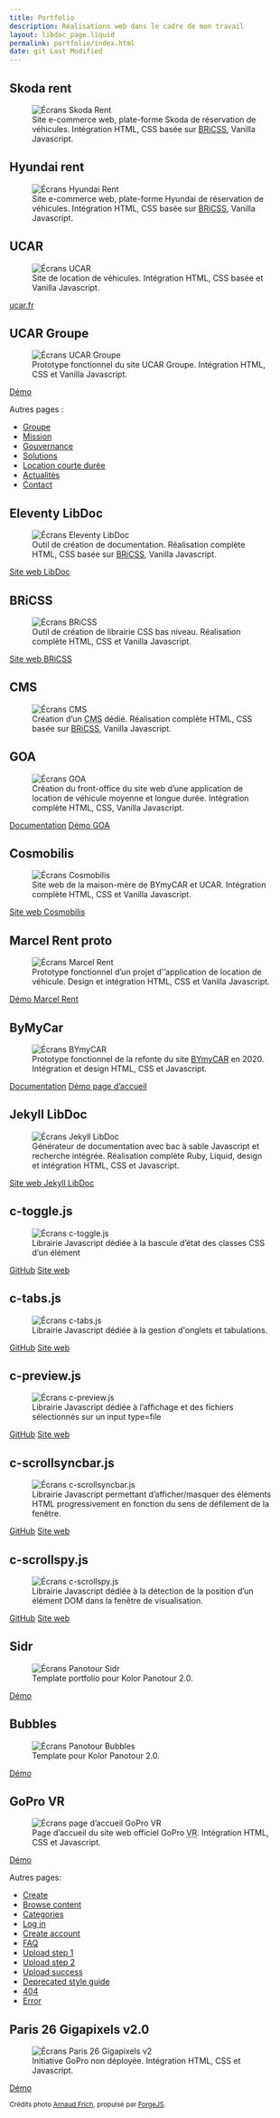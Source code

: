 ```yaml
---
title: Portfolio
description: Réalisations web dans le cadre de mon travail
layout: libdoc_page.liquid
permalink: portfolio/index.html
date: git Last Modified
---
```

## Skoda rent

<figure>
    <img src="/sources/pro/skoda-rent.png"
        alt="Écrans Skoda Rent">
    <figcaption>Site e-commerce web, plate-forme Skoda de réservation de véhicules. Intégration HTML, CSS basée sur <a href="#bricss">BRiCSS</a>, Vanilla Javascript.</figcaption>
</figure>

## Hyundai rent

<figure>
    <img src="/sources/pro/hyundai-rent.png"
        alt="Écrans Hyundai Rent">
    <figcaption>Site e-commerce web, plate-forme Hyundai de réservation de véhicules. Intégration HTML, CSS basée sur <a href="#bricss">BRiCSS</a>, Vanilla Javascript.</figcaption>
</figure>

## UCAR

<figure>
    <img src="/sources/pro/ucar.png"
        alt="Écrans UCAR">
    <figcaption>Site de location de véhicules. Intégration HTML, CSS basée et Vanilla Javascript.</figcaption>
</figure>

<a href="https://ucar.fr" class="btn btn-primary">ucar.fr</a>

## UCAR Groupe

<figure>
    <img src="/sources/pro/ucar-groupe.png"
        alt="Écrans UCAR Groupe">
    <figcaption>Prototype fonctionnel du site UCAR Groupe. Intégration HTML, CSS et Vanilla Javascript.</figcaption>
</figure>

<a href="https://itautomotive-dev.github.io/ucar-group-ui/content/templates/ucar-homepage.html" class="btn btn-primary">Démo</a>

Autres pages :

* [Groupe](https://itautomotive-dev.github.io/ucar-group-ui/content/templates/ucar-group.html)
* [Mission](https://itautomotive-dev.github.io/ucar-group-ui/content/templates/ucar-group-mission.html)
* [Gouvernance](https://itautomotive-dev.github.io/ucar-group-ui/content/templates/ucar-group-gouvernance.html)
* [Solutions](https://itautomotive-dev.github.io/ucar-group-ui/content/templates/ucar-solutions.html)
* [Location courte durée](https://itautomotive-dev.github.io/ucar-group-ui/content/templates/ucar-solutions-offre-lcd.html)
* [Actualités](https://itautomotive-dev.github.io/ucar-group-ui/content/templates/ucar-news.html)
* [Contact](https://itautomotive-dev.github.io/ucar-group-ui/content/templates/ucar-contact.html)

## Eleventy LibDoc

<figure>
    <img src="/sources/pro/eleventy-libdoc.png"
        alt="Écrans Eleventy LibDoc">
    <figcaption>Outil de création de documentation. Réalisation complète HTML, CSS basée sur <a href="#bricss">BRiCSS</a>, Vanilla Javascript.</figcaption>
</figure>

<a href="https://eleventy-libdoc.netlify.app" class="btn btn-primary">Site web LibDoc</a>

## BRiCSS

<figure>
    <img src="/sources/pro/bricss.png"
        alt="Écrans BRiCSS">
    <figcaption>Outil de création de librairie CSS bas niveau. Réalisation complète HTML, CSS et Vanilla Javascript.</figcaption>
</figure>

<a href="https://ita-design-system.github.io/bricss/" class="btn btn-primary">Site web BRiCSS</a>

## CMS

<figure>
    <img src="/sources/pro/sf-melody.png"
        alt="Écrans CMS">
    <figcaption>Création d’un <abbr title="Content Management System">CMS</abbr> dédié. Réalisation complète HTML, CSS basée sur <a href="#bricss">BRiCSS</a>, Vanilla Javascript.</figcaption>
</figure>

## GOA

<figure>
    <img src="/sources/pro/goa.png"
        alt="Écrans GOA">
    <figcaption>Création du front-office du site web d’une application de location de véhicule moyenne et longue durée. Intégration complète HTML, CSS, Vanilla Javascript.</figcaption>
</figure>

<a href="https://itautomotive-dev.github.io/goafe-ui/" class="btn">Documentation</a>
<a href="https://itautomotive-dev.github.io/goafe-ui/templates/homepage.html" class="btn btn-primary">Démo GOA</a>

## Cosmobilis

<figure>
    <img src="/sources/pro/cosmobilis.png"
        alt="Écrans Cosmobilis">
    <figcaption>Site web de la maison-mère de BYmyCAR et UCAR. Intégration complète HTML, CSS et Vanilla Javascript.</figcaption>
</figure>

<a href="https://cosmobilis.eu/fr/" class="btn btn-primary">Site web Cosmobilis</a>

## Marcel Rent proto

<figure>
    <img src="/sources/pro/marcel-rent.png"
        alt="Écrans Marcel Rent">
    <figcaption>Prototype fonctionnel d’un projet d'’application de location de véhicule. Design et intégration HTML, CSS et Vanilla Javascript.</figcaption>
</figure>

<a href="https://github.com/itautomotive-Dev/marcel-rent-app-proto" class="btn btn-primary">Démo Marcel Rent</a>

## ByMyCar

<figure>
    <img src="/sources/pro/bymycar.png"
        alt="Écrans BYmyCAR">
    <figcaption>Prototype fonctionnel de la refonte du site <a href="https://www.bymycar.fr">BYmyCAR</a> en 2020. Intégration et design HTML, CSS et Javascript.</figcaption>
</figure>

<a href="https://itautomotive-dev.github.io/bymycar-ui/" class="btn">Documentation</a>
<a href="https://itautomotive-dev.github.io/bymycar-ui/templates/homepage.html" class="btn btn-primary">Démo page d’accueil</a>

## Jekyll LibDoc

<figure>
    <img src="/sources/pro/jekyll-libdoc.png"
        alt="Écrans Jekyll LibDoc">
    <figcaption>Générateur de documentation avec bac à sable Javascript et recherche intégrée. Réalisation complète Ruby, Liquid, design et intégration HTML, CSS et Javascript.</figcaption>
</figure>

<a href="https://olivier3lanc.github.io/Jekyll-LibDoc/" class="btn btn-primary">Site web Jekyll LibDoc</a>

## c-toggle.js

<figure>
    <img src="/sources/pro/c-toggle.js.png"
        alt="Écrans c-toggle.js">
    <figcaption>Librairie Javascript dédiée à la bascule d’état des classes CSS d’un élément</figcaption>
</figure>

<a href="https://github.com/ita-design-system/c-toggle.js" class="btn">GitHub</a>
<a href="https://ita-design-system.github.io/c-toggle.js/" class="btn btn-primary">Site web</a>

## c-tabs.js

<figure>
    <img src="/sources/pro/c-tabs.js.png"
        alt="Écrans c-tabs.js">
    <figcaption>Librairie Javascript dédiée à la gestion d'onglets et tabulations.</figcaption>
</figure>

<a href="https://github.com/ita-design-system/c-tabs.js" class="btn">GitHub</a>
<a href="https://ita-design-system.github.io/c-tabs.js/" class="btn btn-primary">Site web</a>

## c-preview.js

<figure>
    <img src="/sources/pro/c-preview.js.png"
        alt="Écrans c-preview.js">
    <figcaption>Librairie Javascript dédiée à l’affichage et des fichiers sélectionnés sur un input type=file</figcaption>
</figure>

<a href="https://github.com/ita-design-system/c-preview.js" class="btn">GitHub</a>
<a href="https://ita-design-system.github.io/c-preview.js/" class="btn btn-primary">Site web</a>

## c-scrollsyncbar.js

<figure>
    <img src="/sources/pro/c-scrollsyncbar.js.png"
        alt="Écrans c-scrollsyncbar.js">
    <figcaption>Librairie Javascript permettant d’afficher/masquer des éléments HTML progressivement en fonction du sens de défilement de la fenêtre.</figcaption>
</figure>

<a href="https://github.com/ita-design-system/c-scrollsyncbar.js" class="btn">GitHub</a>
<a href="https://ita-design-system.github.io/c-scrollsyncbar.js/" class="btn btn-primary">Site web</a>

## c-scrollspy.js

<figure>
    <img src="/sources/pro/c-scrollspy.js.png"
        alt="Écrans c-scrollspy.js">
    <figcaption>Librairie Javascript dédiée à la détection de la position d’un élément DOM dans la fenêtre de visualisation.</figcaption>
</figure>

<a href="https://github.com/ita-design-system/c-scrollspy.js" class="btn">GitHub</a>
<a href="https://ita-design-system.github.io/c-scrollspy.js/" class="btn btn-primary">Site web</a>


## Sidr

<figure>
    <img src="/sources/pro/panotour-sidr.jpg"
        alt="Écrans Panotour Sidr">
    <figcaption>Template portfolio pour Kolor Panotour 2.0.</figcaption>
</figure>

<a href="https://olivier3lanc.github.io/folio-sidr/" class="btn btn-primary">Démo</a>

## Bubbles

<figure>
    <img src="/sources/pro/panotour-bubbles.jpg"
        alt="Écrans Panotour Bubbles">
    <figcaption>Template pour Kolor Panotour 2.0.</figcaption>
</figure>

<a href="https://olivier3lanc.github.io/folio-bubbles/" class="btn btn-primary">Démo</a>

## GoPro VR

<figure>
    <img src="/sources/pro/gopro-vr-homepage.jpg"
        alt="Écrans page d’accueil GoPro VR">
    <figcaption>Page d’accueil du site web officiel GoPro <abbr title="Virtual Reality">VR</abbr>. Intégration HTML, CSS et Javascript.</figcaption>
</figure>

<a href="https://olivier3lanc.github.io/folio-gopro-vr" class="btn btn-primary">Démo</a>

Autres pages:

* [Create](https://olivier3lanc.github.io/folio-gopro-vr/create.html)
* [Browse content](https://olivier3lanc.github.io/folio-gopro-vr/browse.html)
* [Categories](https://olivier3lanc.github.io/folio-gopro-vr/category.html)
* [Log in](https://olivier3lanc.github.io/folio-gopro-vr/log-in.html)
* [Create account](https://olivier3lanc.github.io/folio-gopro-vr/create-account.html)
* [FAQ](https://olivier3lanc.github.io/folio-gopro-vr/faq.html)
* [Upload step 1](https://olivier3lanc.github.io/folio-gopro-vr/upload.html)
* [Upload step 2](https://olivier3lanc.github.io/folio-gopro-vr/upload-step-2.html)
* [Upload success](https://olivier3lanc.github.io/folio-gopro-vr/upload-success.html)
* [Deprecated style guide](https://olivier3lanc.github.io/folio-gopro-vr/style-guide.html)
* [404](https://olivier3lanc.github.io/folio-gopro-vr/404.html)
* [Error](https://olivier3lanc.github.io/folio-gopro-vr/error.html)


## Paris 26 Gigapixels v2.0

<figure>
    <img src="/sources/pro/paris-26g.jpg"
        alt="Écrans Paris 26 Gigapixels v2">
    <figcaption>Initiative GoPro non déployée. Intégration HTML, CSS et Javascript.</figcaption>
</figure>

<a href="https://olivier3lanc.github.io/p26g-interface/" class="btn btn-primary">Démo</a>

<sub>Crédits photo [Arnaud Frich](https://www.arnaudfrichphoto.com/paris-26-gigapixels.htm), propulsé par [ForgeJS](https://github.com/gopro/forgejs).</sub>
